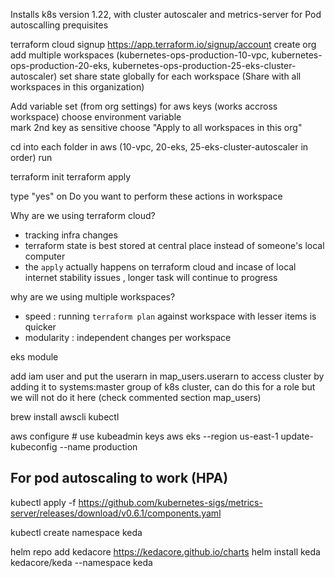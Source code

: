 Installs k8s version 1.22, with cluster autoscaler and metrics-server for Pod autoscalling
prequisites

terraform cloud signup https://app.terraform.io/signup/account
create org
add multiple workspaces (kubernetes-ops-production-10-vpc, kubernetes-ops-production-20-eks, kubernetes-ops-production-25-eks-cluster-autoscaler)
set share state globally for each workspace (Share with all workspaces in this organization)

Add variable set (from org settings) for aws keys (works accross workspace)
choose environment variable     
mark 2nd key as sensitive
choose "Apply to all workspaces in this org"

cd into each folder in aws (10-vpc, 20-eks, 25-eks-cluster-autoscaler in order)  run 

terraform init
terraform apply

type "yes" on Do you want to perform these actions in workspace

Why are we using terraform cloud?
- tracking infra changes
- terraform state is best stored at central place instead of someone's local computer
- the `apply` actually happens on terraform cloud and incase of local internet stability issues , longer task will continue to progress


why are we using multiple workspaces?
- speed : running `terraform plan` against workspace with lesser items is quicker
- modularity : independent changes per workspace




eks module

add iam user and put the userarn in map_users.userarn  to access cluster by adding it to systems:master group of k8s cluster,  can do this for a role but we will not do it here (check commented section map_users)


brew install awscli kubectl

aws configure # use kubeadmin keys
aws eks --region us-east-1 update-kubeconfig --name production

For pod autoscaling to work (HPA)
----------------------------------

kubectl apply -f https://github.com/kubernetes-sigs/metrics-server/releases/download/v0.6.1/components.yaml



kubectl create namespace keda

helm repo add kedacore https://kedacore.github.io/charts
helm install keda kedacore/keda --namespace keda
